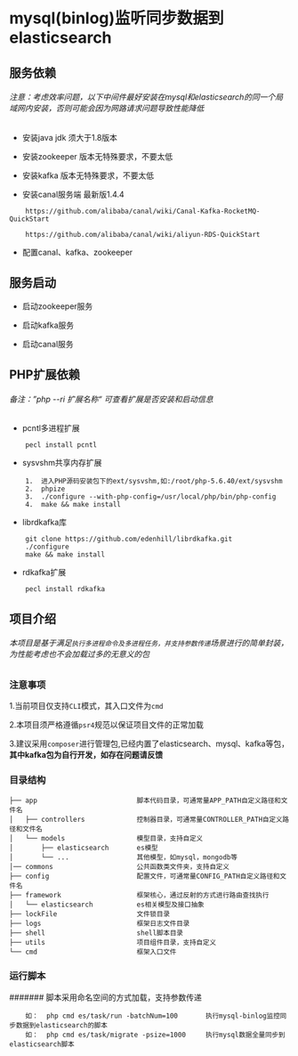 # mysql(binlog)监听同步数据到elasticsearch

## 服务依赖



###### 注意：考虑效率问题，以下中间件最好安装在mysql和elasticsearch的同一个局域网内安装，否则可能会因为网路请求问题导致性能降低

* 安装java jdk 须大于1.8版本

* 安装zookeeper   版本无特殊要求，不要太低

* 安装kafka		版本无特殊要求，不要太低

* 安装canal服务端	最新版1.4.4
```
    https://github.com/alibaba/canal/wiki/Canal-Kafka-RocketMQ-QuickStart

    https://github.com/alibaba/canal/wiki/aliyun-RDS-QuickStart
```

* 配置canal、kafka、zookeeper


## 服务启动

* 启动zookeeper服务

* 启动kafka服务

* 启动canal服务



## PHP扩展依赖

###### 备注：”php --ri 扩展名称“ 可查看扩展是否安装和启动信息

* pcntl多进程扩展
```
    pecl install pcntl
 ```
	
* sysvshm共享内存扩展
```
    1.  进入PHP源码安装包下的ext/sysvshm,如:/root/php-5.6.40/ext/sysvshm
    2.  phpize
    3.  ./configure --with-php-config=/usr/local/php/bin/php-config
    4.  make && make install
 ```
	
* librdkafka库
```
    git clone https://github.com/edenhill/librdkafka.git
    ./configure
    make && make install
 ```
	
* rdkafka扩展
```
    pecl install rdkafka
 ```


## 项目介绍


###### 本项目是基于满足`执行多进程命令及多进程任务，并支持参数传递`场景进行的简单封装，为性能考虑也不会加载过多的无意义的包



### 注意事项
1.当前项目仅支持`CLI`模式，其入口文件为`cmd`

2.本项目须严格遵循`psr4`规范以保证项目文件的正常加载

3.建议采用`composer`进行管理包,已经内置了elasticsearch、mysql、kafka等包，**其中kafka包为自行开发，如存在问题请反馈**



### 目录结构

    ├── app                         脚本代码目录，可通常量APP_PATH自定义路径和文件名
    │   ├── controllers             控制器目录，可通常量CONTROLLER_PATH自定义路径和文件名
    │   └── models                  模型目录，支持自定义
    │       ├── elasticsearch       es模型
    │       └── ...                 其他模型，如mysql，mongodb等
    │── commons                     公共函数类文件夹，支持自定义
    ├── config                      配置文件，可通常量CONFIG_PATH自定义路径和文件名
    ├── framework                   框架核心，通过反射的方式进行路由查找执行
    │   └── elasticsearch           es相关模型及接口抽象
    ├── lockFile                    文件锁目录
    ├── logs                        框架日志文件目录
    ├── shell                       shell脚本目录
    ├── utils                       项目组件目录，支持自定义
    └── cmd                         框架入口文件



### 运行脚本

####### 脚本采用命名空间的方式加载，支持参数传递

```
    如：  php cmd es/task/run -batchNum=100       执行mysql-binlog监控同步数据到elasticsearch的脚本
    如：  php cmd es/task/migrate -psize=1000     执行mysql数据全量同步到elasticsearch脚本
```